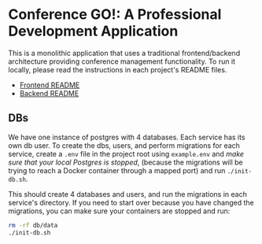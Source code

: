 # Conference GO!: A Professional Development Application

This is a monolithic application that uses a traditional frontend/backend
architecture providing conference management functionality. To run it locally,
please read the instructions in each project's README files.

- [Frontend README](./frontend/README.md)
- [Backend README](./backend/README.md)

## DBs
We have one instance of postgres with 4 databases.  Each service has its own db user.  To create the dbs, users, and perform migrations for each service, create a `.env` file in the project root using `example.env` and _make sure that your local Postgres is stopped_, (because the migrations will be trying to reach a Docker container through a mapped port) and run `./init-db.sh`.

This should create 4 databases and users, and run the migrations in each service's directory. If you need to start over because you have changed the migrations, you can make sure your containers are stopped and run:

```bash
rm -rf db/data
./init-db.sh
```

